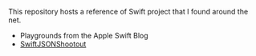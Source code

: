 This repository hosts a reference of Swift project that I found around the net.

- Playgrounds from the Apple Swift Blog
- [SwiftJSONShootout](http://blog.scottlogic.com/2015/03/09/json-in-swift.html)